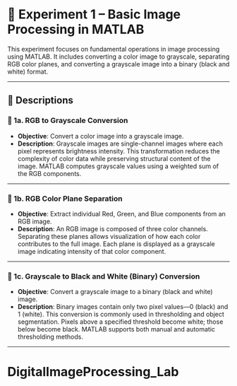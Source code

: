 # 🧪 Experiment 1 – Basic Image Processing in MATLAB

This experiment focuses on fundamental operations in image processing using MATLAB. It includes converting a color image to grayscale, separating RGB color planes, and converting a grayscale image into a binary (black and white) format.

---

## 📄 Descriptions

### 🔹 1a. RGB to Grayscale Conversion
- **Objective**: Convert a color image into a grayscale image.
- **Description**: Grayscale images are single-channel images where each pixel represents brightness intensity. This transformation reduces the complexity of color data while preserving structural content of the image. MATLAB computes grayscale values using a weighted sum of the RGB components.

---

### 🔹 1b. RGB Color Plane Separation
- **Objective**: Extract individual Red, Green, and Blue components from an RGB image.
- **Description**: An RGB image is composed of three color channels. Separating these planes allows visualization of how each color contributes to the full image. Each plane is displayed as a grayscale image indicating intensity of that color component.

---

### 🔹 1c. Grayscale to Black and White (Binary) Conversion
- **Objective**: Convert a grayscale image to a binary (black and white) image.
- **Description**: Binary images contain only two pixel values—0 (black) and 1 (white). This conversion is commonly used in thresholding and object segmentation. Pixels above a specified threshold become white; those below become black. MATLAB supports both manual and automatic thresholding methods.

---

# DigitalImageProcessing_Lab
